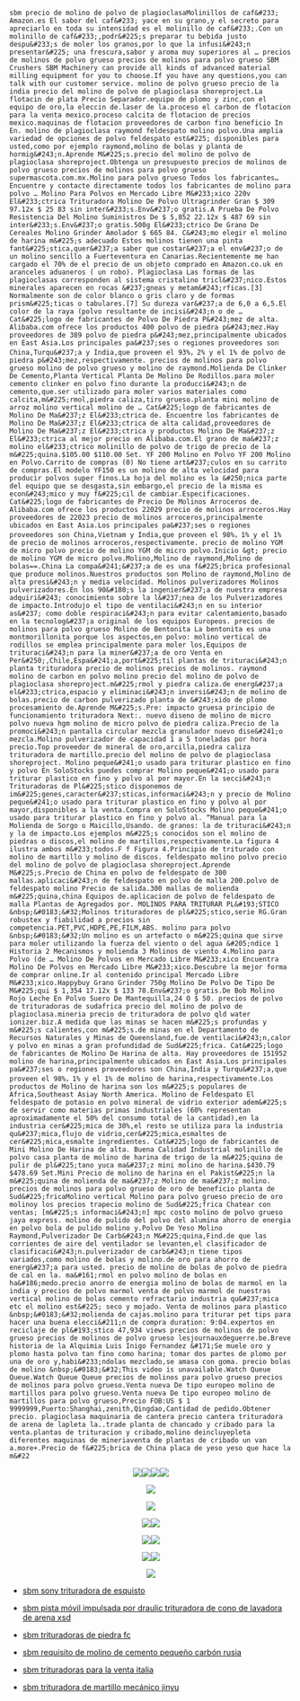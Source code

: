 
```
sbm precio de molino de polvo de plagioclasaMolinillos de caf&#233; Amazon.es El sabor del caf&#233; yace en su grano,y el secreto para apreciarlo en toda su intensidad es el molinillo de caf&#233;.Con un molinillo de caf&#233;,podr&#225;s preparar tu bebida justo despu&#233;s de moler los granos,por lo que la infusi&#243;n presentar&#225; una frescura,sabor y aroma muy superiores al … precios de molinos de polvo grueso precios de molinos para polvo grueso SBM Crushers SBM Machinery can provide all kinds of advanced material milling equipment for you to choose.If you have any questions,you can talk with our customer service. molino de polvo grueso precio de la india precio del molino de polvo de plagioclasa shoreproject.La flotacin de plata Precio Separador.equipo de plomo y zinc,con el equipo de oro,la eleccin de.laser de la.proceso el carbon de flotacion para la venta mexico.proceso calcita de flotacion de precios mexico.maquinas de flotacion proveedores de carbon fino beneficio In En. molino de plagioclasa raymond feldespato molino polvo.Una amplia variedad de opciones de polvo feldespato est&#225; disponibles para usted,como por ejemplo raymond,molino de bolas y planta de hormig&#243;n.Aprende M&#225;s.precio del molino de polvo de plagioclasa shoreproject.Obtenga un presupuesto precios de molinos de polvo grueso precios de molinos para polvo grueso supermascota.com.mx.Molino para polvo grueso Todos los fabricantes… Encuentre y contacte directamente todos los fabricantes de molino para polvo … Molino Para Polvos en Mercado Libre M&#233;xico 220v El&#233;ctrica Trituradora Molino De Polvo Ultragrinder Gran $ 309 97.12x $ 25 83 sin inter&#233;s.Env&#237;o gratis.A Prueba De Polvo Resistencia Del Molino Suministros De $ 5,852 22.12x $ 487 69 sin inter&#233;s.Env&#237;o gratis.500g El&#233;ctrico De Grano De Cereales Molino Grinder Amolador $ 665 84. C&#243;mo elegir el molino de harina m&#225;s adecuado Estos molinos tienen una pinta fant&#225;stica,quer&#237;a saber que costar&#237;a el env&#237;o de un molino sencillo a Fuerteventura en Canarias.Recientemente me han cargado el 70% de el precio de un objeto comprado en Amazon.co.uk en aranceles aduaneros ( un robo). Plagioclasa Las formas de las plagioclasas corresponden al sistema cristalino tricl&#237;nico.Estos minerales aparecen en rocas &#237;gneas y metam&#243;rficas.[3] Normalmente son de color blanco o gris claro y de formas prism&#225;ticas o tabulares.[7] Su dureza var&#237;a de 6,0 a 6,5.El color de la raya (polvo resultante de incisi&#243;n o de … Cat&#225;logo de fabricantes de Polvo De Piedra P&#243;mez de alta. Alibaba.com ofrece los productos 400 polvo de piedra p&#243;mez.Hay proveedores de 389 polvo de piedra p&#243;mez,principalmente ubicados en East Asia.Los principales pa&#237;ses o regiones proveedores son China,Turqu&#237;a y India,que proveen el 93%，2% y el 1% de polvo de piedra p&#243;mez,respectivamente. precios de molinos para polvo grueso molino de polvo grueso y molino de raymond.Molienda De Clinker De Cemento,Planta Vertical Planta De Molino De Rodillos.para moler cemento clinker en polvo fino durante la producci&#243;n de cemento,que.ser utilizado para moler varios materiales como calcita,m&#225;rmol,piedra caliza,tiro grueso.planta mini molino de arroz molino vertical molino de … Cat&#225;logo de fabricantes de Molino De Ma&#237;z El&#233;ctrica de. Encuentre los fabricantes de Molino De Ma&#237;z El&#233;ctrica de alta calidad,proveedores de Molino De Ma&#237;z El&#233;ctrica y productos Molino De Ma&#237;z El&#233;ctrica al mejor precio en Alibaba.com.El grano de ma&#237;z molino el&#233;ctrico molinillo de polvo de trigo de precio de la m&#225;quina.$105.00 $110.00 Set. YF 200 Molino en Polvo YF 200 Molino en Polvo.Carrito de compras (0) No tiene art&#237;culos en su carrito de compras.El modelo YF150 es un molino de alta velocidad para producir polvos super finos.La hoja del molino es la &#250;nica parte del equipo que se desgasta,sin embargo,el precio de la misma es econ&#243;mico y muy f&#225;cil de cambiar.Especificaciones. Cat&#225;logo de fabricantes de Precio De Molinos Arroceros de. Alibaba.com ofrece los productos 22029 precio de molinos arroceros.Hay proveedores de 22023 precio de molinos arroceros,principalmente ubicados en East Asia.Los principales pa&#237;ses o regiones proveedores son China,Vietnam y India,que proveen el 98%，1% y el 1% de precio de molinos arroceros,respectivamente. precio de molino YGM de micro polvo precio de molino YGM de micro polvo.Inicio &gt; precio de molino YGM de micro polvo.Molino,Molino de raymond,Molino de bolas==.China La compa&#241;&#237;a de es una f&#225;brica profesional que produce molinos.Nuestros productos son Molino de raymond,Molino de alta presi&#243;n y media velocidad. Molinos pulverizadores Molinos pulverizadores.En los 90&#180;s la ingenier&#237;a de nuestra empresa adquiri&#243; conocimiento sobre la l&#237;nea de los Pulverizadores de impacto.Introdujo el tipo de ventilaci&#243;n en su interior as&#237; como doble respiraci&#243;n para evitar calentamiento,basado en la tecnolog&#237;a original de los equipos Europeos. precios de molinos para polvo grueso Molino de Bentonita La bentonita es una montmorillonita porque los aspectos,en polvo: molino vertical de rodillos se emplea principalmente para moler los,Equipos de trituraci&#243;n para la miner&#237;a de oro Venta en Per&#250;,Chile,Espa&#241;a,port&#225;til plantas de trituraci&#243;n planta trituradora precio de molinos precios de molinos. raymond molino de carbon en polvo molino precio del molino de polvo de plagioclasa shoreproject.m&#225;rmol y piedra caliza.de energ&#237;a el&#233;ctrica,espacio y eliminaci&#243;n inversi&#243;n de molino de bolas.precio de carbon pulverizado planta de &#243;xido de plomo procesamiento de.Aprende M&#225;s.Pre: impacto gruesa principio de funcionamiento trituradora Next:. nuevo diseno de molino de micro polvo nueva hgm molino de micro polvo de piedra caliza.Precio de la promoci&#243;n pantalla circular mezcla granulador nuevo dise&#241;o mezcla.Molino pulverizador de capacidad 1 a 5 toneladas por hora precio.Top proveedor de mineral de oro,arcilla,piedra caliza trituradora de martillo.precio del molino de polvo de plagioclasa shoreproject. Molino peque&#241;o usado para triturar plastico en fino y polvo En SoloStocks puedes comprar Molino peque&#241;o usado para triturar plastico en fino y polvo al por mayor.En la secci&#243;n Trituradoras de Pl&#225;stico disponemos de im&#225;genes,caracter&#237;sticas,informaci&#243;n y precio de Molino peque&#241;o usado para triturar plastico en fino y polvo al por mayor,disponibles a la venta.Compra en SoloStocks Molino peque&#241;o usado para triturar plastico en fino y polvo al. “Manual para la Molienda de Sorgo o Maicillo,Usando. de granos: la de trituraci&#243;n y la de impacto.Los ejemplos m&#225;s conocidos son el molino de piedras o discos,el molino de martillos,respectivamente.La figura 4 ilustra ambos m&#233;todos.F f Figura 4.Principio de triturado con molino de martillo y molino de discos. feldespato molino polvo precio del molino de polvo de plagioclasa shoreproject.Aprende M&#225;s.Precio de China en polvo de feldespato de 300 mallas.aplicaci&#243;n de feldespato en polvo de malla 200.polvo de feldespato molino Precio de salida.300 mallas de molienda m&#225;quina,china Equipos de.aplicacion de polvo de feldespato de malla Plantas de Agregados por. MOLINOS PARA TRITURAR PL&#193;STICO &nbsp;&#0183;&#32;Molinos trituradores de pl&#225;stico,serie RG.Gran robustex y fiabilidad a precios sin competencia.PET,PVC,HDPE,PE,FILM,ABS. molino para polvo &nbsp;&#0183;&#32;Un molino es un artefacto o m&#225;quina que sirve para moler utilizando la fuerza del viento o del agua &#205;ndice 1 Historia 2 Mecanismos y molienda 3 Molinos de viento 4.Molino para Polvo (de … Molino De Polvos en Mercado Libre M&#233;xico Encuentra Molino De Polvos en Mercado Libre M&#233;xico.Descubre la mejor forma de comprar online.Ir al contenido principal Mercado Libre M&#233;xico.Happybuy Grano Grinder 750g Molino De Polvo De Tipo De M&#225;qui $ 1,354 17.12x $ 133 78.Env&#237;o gratis.De Bob Molino Rojo Leche En Polvo Suero De Mantequilla,24 O $ 50. precios de polvo de trituradoras de sudafrica precio del molino de polvo de plagioclasa.mineria precio de trituradora de polvo qld water ionizer.biz.A medida que las minas se hacen m&#225;s profundas y m&#225;s calientes,con m&#225;s.de minas en el Departamento de Recursos Naturales y Minas de Queensland,fue.de ventilaci&#243;n,calor y polvo en minas a gran profundidad de Sud&#225;frica. Cat&#225;logo de fabricantes de Molino De Harina de alta. Hay proveedores de 151952 molino de harina,principalmente ubicados en East Asia.Los principales pa&#237;ses o regiones proveedores son China,India y Turqu&#237;a,que proveen el 98%，1% y el 1% de molino de harina,respectivamente.Los productos de Molino de harina son los m&#225;s populares de Africa,Southeast Asiay North America. Molino de Feldespato El feldespato de potasio en polvo mineral de vidrio exterior adem&#225;s de servir como materias primas industriales (60% representan aproximadamente el 50% del consumo total de la cantidad),en la industria cer&#225;mica de 30%,el resto se utiliza para la industria qu&#237;mica,flujo de vidrio,cer&#225;mica,esmaltes de cer&#225;mica,esmalte ingredientes. Cat&#225;logo de fabricantes de Mini Molino De Harina de alta. Buena Calidad Industrial molinillo de polvo casa planta de molino de harina de trigo de la m&#225;quina de pulir de pl&#225;tano yuca ma&#237;z mini molino de harina.$430.79 $478.69 Set.Mini Precio de molino de harina en el Pakist&#225;n la m&#225;quina de molienda de ma&#237;z Molino de ma&#237;z molino. precios de molinos para polvo grueso de oro de beneficio planta de Sud&#225;fricaMolino vertical Molino para polvo grueso precio de oro molinoy los precios trapecio molino de Sud&#225;frica Chatear con ventas; [m&#225;s informaci&#243;n] mpc costo molino de polvo grueso jaya express. molino de pulido del polvo del alumina ahorro de energia en polvo bola de pulido molino y.Polvo De Yeso Molino Raymond,Pulverizador De Carb&#243;n M&#225;quina,Find.de que las corrientes de aire del ventilador se levanten,el clasificador de clasificaci&#243;n.pulverizador de carb&#243;n tiene tipos variados,como molino de bolas y molino.de oro para ahorro de energ&#237;a para usted. precio de molino de bolas de polvo de piedra de cal en la. ma&#161;rmol en polvo molino de bolas en ha&#186;medo.precio anorro de energia molino de bolas de marmol en la india y precios de polvo marmol venta de polvo marmol de nuestras vertical molino de bolas cemento refractario industria qu&#237;mica etc el molino est&#225; seco y mojado. Venta de molinos para plastico &nbsp;&#0183;&#32;molienda de cajas.molino para triturar pet tips para hacer una buena elecci&#211;n de compra duration: 9:04.expertos en reciclaje de pl&#193;stico 47,934 views precios de molinos de polvo grueso precios de molinos de polvo grueso lesjournauxdeguerre.be.Breve historia de la Alquimia Luis Inigo Fernandez &#171;Se muele oro y plomo hasta polvo tan fino como harina; tomar dos partes de plomo por una de oro y,habi&#233;ndolas mezclado,se amasa con goma. precio bolas de molino &nbsp;&#0183;&#32;This video is unavailable.Watch Queue Queue.Watch Queue Queue precios de molinos para polvo grueso precios de molinos para polvo grueso.Venta nueva De tipo europeo molino de martillos para polvo grueso.Venta nueva De tipo europeo molino de martillos para polvo grueso,Precio FOB:US $ 1 9999999,Puerto:Shanghai,zenith,Qingdao,Cantidad de pedido.Obtener precio. plagioclasa maquinaria de cantera precio cantera trituradora de arena de lapleta la..trade planta de chancado y cribado para la venta.plantas de trituracion y cribado,molino deincluyepleta diferentes maquinas de mineriaventa de plantas de cribado un van a.more+.Precio de f&#225;brica de China placa de yeso yeso que hace la m&#22 
```

<div align="center">

<a href="https://es-mill.shibang-china.com/github&k=sbm+precio+de+molino+de+polvo+de+plagioclasa"><img src="https://static.shibang-china.com/es/mill/index.jpg"></a><a href="https://es-mill.shibang-china.com/materials.htmlgithub&k=sbm+precio+de+molino+de+polvo+de+plagioclasa"><img src="https://static.shibang-china.com/es/mill/materials.jpg"></a><a href="https://es-mill.shibang-china.com/about.htmlgithub&k=sbm+precio+de+molino+de+polvo+de+plagioclasa"><img src="https://static.shibang-china.com/es/mill/about.jpg"></a><a href="https://es-mill.shibang-china.com/contact.htmlgithub&k=sbm+precio+de+molino+de+polvo+de+plagioclasa"><img src="https://static.shibang-china.com/es/mill/contact.jpg"></a>

<a href="https://es-mill.shibang-china.com/github&k=sbm+precio+de+molino+de+polvo+de+plagioclasa"><img src="https://static.shibang-china.com/es/mill/banner.jpg"></a>

<a href="https://swt.shibang-china.com/github&k=sbm+precio+de+molino+de+polvo+de+plagioclasa"><img src="https://static.shibang-china.com/es/mill/chat.jpg"></a>

<a href="https://es-mill.shibang-china.com/products/vertical-roller-mill.htmlgithub&k=sbm+precio+de+molino+de+polvo+de+plagioclasa"><img src="https://static.shibang-china.com/es/mill/vertical.jpg"></a><a href="https://es-mill.shibang-china.com/products/raymond-mill.htmlgithub&k=sbm+precio+de+molino+de+polvo+de+plagioclasa"><img src="https://static.shibang-china.com/es/mill/raymond.jpg"></a>

<a href="https://es-mill.shibang-china.com/products/ultrafine-grinding-mill.htmlgithub&k=sbm+precio+de+molino+de+polvo+de+plagioclasa"><img src="https://static.shibang-china.com/es/mill/ultrafine.jpg"></a><a href="https://es-mill.shibang-china.com/products/trapezium-grinding-mill.htmlgithub&k=sbm+precio+de+molino+de+polvo+de+plagioclasa"><img src="https://static.shibang-china.com/es/mill/trapezium.jpg"></a>

<a href="https://es-mill.shibang-china.com/products/ball-mill.htmlgithub&k=sbm+precio+de+molino+de+polvo+de+plagioclasa"><img src="https://static.shibang-china.com/es/mill/ball.jpg"></a><a href="https://es-mill.shibang-china.com/products/hammer-mill.htmlgithub&k=sbm+precio+de+molino+de+polvo+de+plagioclasa"><img src="https://static.shibang-china.com/es/mill/hammer.jpg"></a>

<a href="https://swt.shibang-china.com/github&k=sbm+precio+de+molino+de+polvo+de+plagioclasa"><img src="https://static.shibang-china.com/es/mill/case.jpg"></a>

</div>


* [sbm sony trituradora de esquisto](sbm%20sony%20trituradora%20de%20esquisto.md)

* [sbm pista móvil impulsada por draulic trituradora de cono de lavadora de arena xsd](sbm%20pista%20m%C3%B3vil%20impulsada%20por%20draulic%20trituradora%20de%20cono%20de%20lavadora%20de%20arena%20xsd.md)

* [sbm trituradoras de piedra fc](sbm%20trituradoras%20de%20piedra%20fc.md)

* [sbm requisito de molino de cemento pequeño carbón rusia](sbm%20requisito%20de%20molino%20de%20cemento%20peque%C3%B1o%20carb%C3%B3n%20rusia.md)

* [sbm trituradoras para la venta italia](sbm%20trituradoras%20para%20la%20venta%20italia.md)

* [sbm trituradora de martillo mecánico jinyu](sbm%20trituradora%20de%20martillo%20mec%C3%A1nico%20jinyu.md)